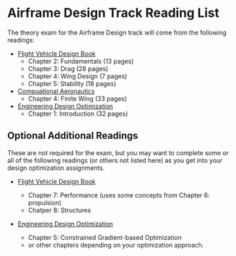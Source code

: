 # Airframe Design Track Reading List

The theory exam for the Airframe Design track will come from the following readings:

- [Flight Vehicle Design Book](http://flowlab.groups.et.byu.net/me415/flight.pdf)
  - Chapter 2: Fundamentals (13 pages)
  - Chapter 3: Drag (28 pages)
  - Chapter 4: Wing Design (7 pages)
  - Chapter 5: Stability (18 pages)
- [Compuational Aeronautics](https://byu.box.com/shared/static/ywfayozbj3sr2ot6b32u8nqk5brqvurt.pdf)
  - Chapter 4: Finite Wing (33 pages)
- [Engineering Design Optimization](http://flowlab.groups.et.byu.net/mdobook.pdf)
  - Chapter 1: Introduction (32 pages)


## Optional Additional Readings

These are not required for the exam, but you may want to complete some or all of the following readings (or others not listed here) as you get into your design optimization assignments.

- [Flight Vehicle Design Book](http://flowlab.groups.et.byu.net/me415/flight.pdf)
  - Chapter 7: Performance (uses some concepts from Chapter 6: propulsion)
  - Chatper 8: Structures

- [Engineering Design Optimization](http://flowlab.groups.et.byu.net/mdobook.pdf)
  - Chapter 5: Constrained Gradient-based Optimization
  - or other chapters depending on your optimization approach.
